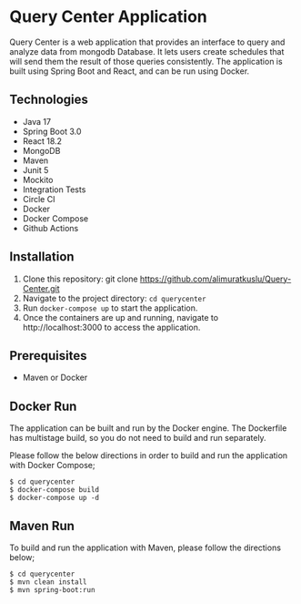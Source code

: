 # Query Center Application

Query Center is a web application that provides an interface to query and analyze data from mongodb Database. It lets users create schedules that will send them the result of those queries consistently. The application is built using Spring Boot and React, and can be run using Docker.

## Technologies

- Java 17
- Spring Boot 3.0
- React 18.2
- MongoDB
- Maven
- Junit 5 
- Mockito
- Integration Tests
- Circle CI
- Docker
- Docker Compose
- Github Actions

## Installation

1. Clone this repository: git clone https://github.com/alimuratkuslu/Query-Center.git
2. Navigate to the project directory: `cd querycenter` 
3. Run `docker-compose up`  to start the application.
4. Once the containers are up and running, navigate to http://localhost:3000 to access the application.

## Prerequisites

- Maven or Docker

## Docker Run

The application can be built and run by the Docker engine. The Dockerfile has multistage build, so you do not need to build and run separately.

Please follow the below directions in order to build and run the application with Docker Compose;

```
$ cd querycenter
$ docker-compose build
$ docker-compose up -d
```

## Maven Run

To build and run the application with Maven, please follow the directions below;

```
$ cd querycenter
$ mvn clean install
$ mvn spring-boot:run
```



